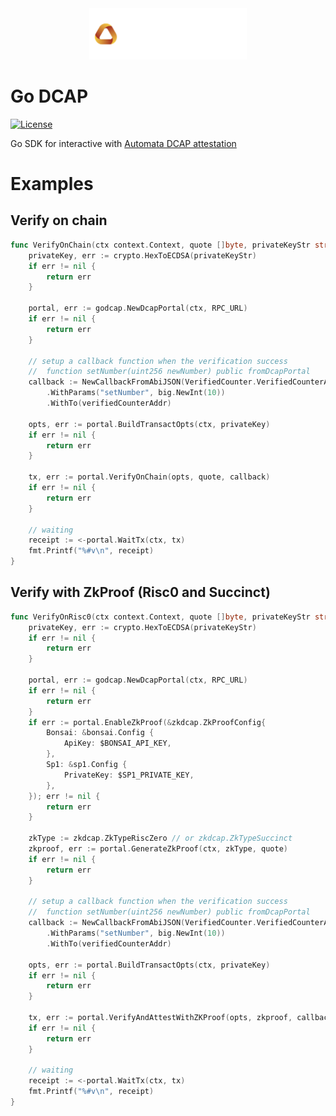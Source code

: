 <div align="center">
  <picture>
    <source media="(prefers-color-scheme: dark)" srcset="https://raw.githubusercontent.com/automata-network/automata-brand-kit/main/PNG/ATA_White%20Text%20with%20Color%20Logo.png">
    <source media="(prefers-color-scheme: light)" srcset="https://raw.githubusercontent.com/automata-network/automata-brand-kit/main/PNG/ATA_Black%20Text%20with%20Color%20Logo.png">
    <img src="https://raw.githubusercontent.com/automata-network/automata-brand-kit/main/PNG/ATA_White%20Text%20with%20Color%20Logo.png" width="50%">
  </picture>
</div>

# Go DCAP
[![License](https://img.shields.io/badge/License-Apache%202.0-blue.svg)](LICENSE)

Go SDK for interactive with [Automata DCAP attestation](http://github.com/automata-network/automata-dcap-attestation)


# Examples

## Verify on chain
```go
func VerifyOnChain(ctx context.Context, quote []byte, privateKeyStr string) error {
    privateKey, err := crypto.HexToECDSA(privateKeyStr)
    if err != nil {
        return err
    }

    portal, err := godcap.NewDcapPortal(ctx, RPC_URL)
    if err != nil {
        return err
    }

    // setup a callback function when the verification success
    //  function setNumber(uint256 newNumber) public fromDcapPortal
    callback := NewCallbackFromAbiJSON(VerifiedCounter.VerifiedCounterABI)
        .WithParams("setNumber", big.NewInt(10))
        .WithTo(verifiedCounterAddr)

    opts, err := portal.BuildTransactOpts(ctx, privateKey)
    if err != nil {
        return err
    }

    tx, err := portal.VerifyOnChain(opts, quote, callback)
    if err != nil {
        return err
    }

    // waiting 
    receipt := <-portal.WaitTx(ctx, tx)
    fmt.Printf("%#v\n", receipt)
}
```

## Verify with ZkProof (Risc0 and Succinct)
```go
func VerifyOnRisc0(ctx context.Context, quote []byte, privateKeyStr string) error {
    privateKey, err := crypto.HexToECDSA(privateKeyStr)
    if err != nil {
        return err
    }

    portal, err := godcap.NewDcapPortal(ctx, RPC_URL)
    if err != nil {
        return err
    }
    if err := portal.EnableZkProof(&zkdcap.ZkProofConfig{
        Bonsai: &bonsai.Config {
            ApiKey: $BONSAI_API_KEY,
        },
        Sp1: &sp1.Config {
            PrivateKey: $SP1_PRIVATE_KEY,
        },
    }); err != nil {
        return err
    }

    zkType := zkdcap.ZkTypeRiscZero // or zkdcap.ZkTypeSuccinct
    zkproof, err := portal.GenerateZkProof(ctx, zkType, quote)
    if err != nil {
        return err
    }

    // setup a callback function when the verification success
    //  function setNumber(uint256 newNumber) public fromDcapPortal
    callback := NewCallbackFromAbiJSON(VerifiedCounter.VerifiedCounterABI)
        .WithParams("setNumber", big.NewInt(10))
        .WithTo(verifiedCounterAddr)

    opts, err := portal.BuildTransactOpts(ctx, privateKey)
    if err != nil {
        return err
    }

    tx, err := portal.VerifyAndAttestWithZKProof(opts, zkproof, callback)
    if err != nil {
        return err
    }

    // waiting 
    receipt := <-portal.WaitTx(ctx, tx)
    fmt.Printf("%#v\n", receipt)
}
```
